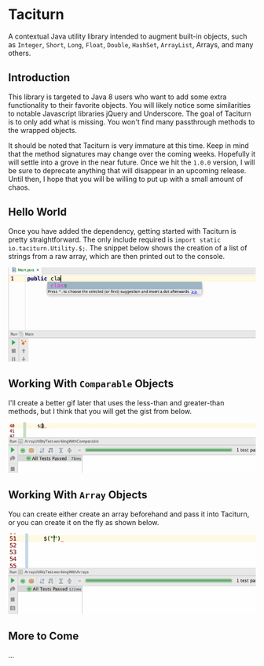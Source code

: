 # Taciturn

A contextual Java utility library intended to augment built-in objects, such as `Integer`, `Short`, `Long`,
`Float`, `Double`, `HashSet`, `ArrayList`, Arrays, and many others.

## Introduction

This library is targeted to Java 8 users who want to add some extra functionality to their favorite objects. You
will likely notice some similarities to notable Javascript libraries jQuery and Underscore. The goal of Taciturn
is to only add what is missing. You won't find many passthrough methods to the wrapped objects.

It should be noted that Taciturn is very immature at this time. Keep in mind that the method signatures may
change over the coming weeks. Hopefully it will settle into a grove in the near future. Once we hit the `1.0.0`
version, I will be sure to deprecate anything that will disappear in an upcoming release. Until then, I hope
that you will be willing to put up with a small amount of chaos.

## Hello World

Once you have added the dependency, getting started with Taciturn is pretty straightforward. The only include
required is `import static io.taciturn.Utility.$;`. The snippet below shows the creation of a list of strings
from a raw array, which are then printed out to the console.

![alt text](https://github.com/timothymdavis/taciturn/raw/master/site/image/hello-world.gif "Hello World")

## Working With `Comparable` Objects

I'll create a better gif later that uses the less-than and greater-than methods, but I think that you will
get the gist from below.

![alt text](https://github.com/timothymdavis/taciturn/raw/master/site/image/working-with-comparable.gif "Working with Comparable")

## Working With `Array` Objects

You can create either create an array beforehand and pass it into Taciturn, or you can create it on the
fly as shown below.

![alt text](https://github.com/timothymdavis/taciturn/raw/master/site/image/working-with-arrays.gif "Working with Arrays")

## More to Come

...
